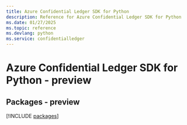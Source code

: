 ```yaml
---
title: Azure Confidential Ledger SDK for Python
description: Reference for Azure Confidential Ledger SDK for Python
ms.date: 01/27/2025
ms.topic: reference
ms.devlang: python
ms.service: confidentialledger
---
```

# Azure Confidential Ledger SDK for Python - preview
## Packages - preview
[!INCLUDE [packages](confidential-ledger-index.md)]